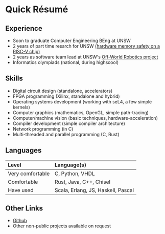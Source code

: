 # Quick Résumé

## Experience

- Soon to graduate Computer Engineering BEng at UNSW
- 2 years of part time resarch for UNSW [(hardware memory safety on a RISC-V chip)](https://doi.org/10.1109/DAC18074.2021.9586293)
- 2 years as software team lead at UNSW's [Off-World Robotics project](https://bluesat.com.au/teams/off-world-robotics/)
- Informatics olympiads (national, during highscool) 

## Skills

- Digital circuit design (standalone, accelerators)
- FPGA programming (Xilinx, standalone and hybrid)
- Operating systems development (working with seL4, a few simple kernels)
- Computer graphics (mathematics, OpenGL, simple path-tracing) 
- Computer/machine vision (basic techniques, hardware-acceleration)
- Compiler development (simple compiler architecture)
- Network programming (in C)
- Multi-threaded and parallel programming (C, Rust)

## Languages

Level | Language(s)
:-|:-
Very comfortable | C, Python, VHDL
Comfortable | Rust, Java, C++, Chisel
Have used | Scala, Erlang, JS, Haskell, Pascal

## Other Links

- [Github](https://github.com/wmpmiles)
- Other non-public projects available on request
